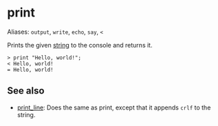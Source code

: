 # print

Aliases: `output`, `write`, `echo`, `say`, `<`

Prints the given [string](../constructs#string) to the console and returns it.

    > print "Hello, world!";
    < Hello, world!
    = Hello, world!

## See also

- [print_line](print_line): Does the same as print, except that it appends `crlf` to the string.
